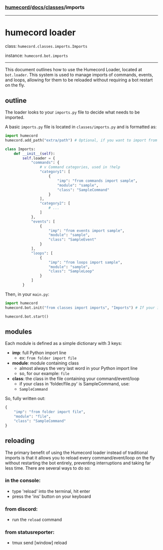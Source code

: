### [humecord](../..)/[docs](../README.md)/[classes](./README.md)/imports

---
# humecord loader

class: `humecord.classes.imports.Imports`

instance: `humecord.bot.imports`

---
This document outlines how to use the Humecord Loader, located at `bot.loader`. This system is used to manage imports of commands, events, and loops, allowing for them to be reloaded without requiring a bot restart on the fly. 

## outline

The loader looks to your `imports.py` file to decide what needs to be imported.

A basic `imports.py` file is located in `classes/imports.py` and is formatted as:

```py
import humecord
humecord.add_path("extra/path") # Optional, if you want to import from another folder

class Imports:
    def __init__(self):
        self.loader = {
            "commands": {
                # v Command categories, used in !help
                "category1": [ 
                    {
                        "imp": "from commands import sample",
                        "module": "sample",
                        "class": "SampleCommand"
                    }
                ],
                "category2": [
                    # ...
                ]
            },
            "events": [
                {
                    "imp": "from events import sample",
                    "module": "sample",
                    "class": "SampleEvent"
                }
            ],
            "loops": [
                {
                    "imp": "from loops import sample",
                    "module": "sample",
                    "class": "SampleLoop"
                }
            ]
        }
```

Then, in your `main.py`:
```py
import humecord
humecord.bot.init("from classes import imports", "Imports") # If your imports.py path is different, change it here

humecord.bot.start()
```

## modules

Each module is defined as a simple dictionary with 3 keys:
* **imp**: full Python import line
    * ex: `from folder import file`
* **module**: module containing class
    * almost always the very last word in your Python import line
    * so, for our example: `file`
* **class**: the class in the file containing your command/event/loop
    * if your class in 'folder/file.py' is SampleCommand, use:
    * `SampleCommand`

So, fully written out:
```py
{
    "imp": "from folder import file",
    "module": "file",
    "class": "SampleCommand"
}
```

## reloading

The primary benefit of using the Humecord loader instead of traditional imports is that it allows you to reload every command/event/loop on the fly without restarting the bot entirely, preventing interruptions and taking far less time. There are several ways to do so:

### in the console:
* type 'reload' into the terminal, hit enter
* press the 'ins' button on your keyboard

### from discord:
* run the `reload` command

### from statusreporter:
* tmux send [window] reload